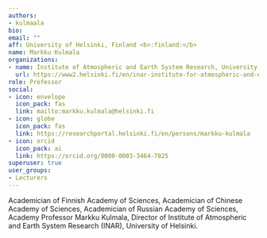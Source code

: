 ```yaml
---
authors:
- kulmaala
bio:
email: ""
aff: University of Helsinki, Finland <b>:finland:</b>
name: Markku Kulmala
organizations:
- name: Institute of Atmospheric and Earth System Research, University of Helsinki
  url: https://www2.helsinki.fi/en/inar-institute-for-atmospheric-and-earth-system-research
role: Professor
social:
- icon: envelope
  icon_pack: fas
  link: mailto:markku.kulmala@helsinki.fi
- icon: globe
  icon_pack: fas
  link: https://researchportal.helsinki.fi/en/persons/markku-kulmala
- icon: orcid
  icon_pack: ai
  link: https://orcid.org/0000-0003-3464-7825
superuser: true
user_groups:
- Lecturers
---
```

Academician of Finnish Academy of Sciences, Academician of Chinese Academy of Sciences, Academician of Russian Academy of Sciences, Academy Professor Markku Kulmala, Director of Institute of Atmospheric and Earth System Research (INAR), University of Helsinki.